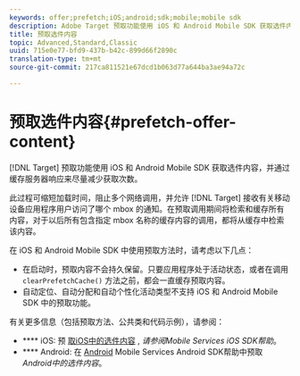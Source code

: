 ```yaml
---
keywords: offer;prefetch;iOS;android;sdk;mobile;mobile sdk
description: Adobe Target 预取功能使用 iOS 和 Android Mobile SDK 获取选件内容，并通过缓存服务器响应来尽量减少获取次数。
title: 预取选件内容
topic: Advanced,Standard,Classic
uuid: 715e0e77-bfd9-437b-b42c-899d66f2890c
translation-type: tm+mt
source-git-commit: 217ca811521e67dcd1b063d77a644ba3ae94a72c

---
```



# 预取选件内容{#prefetch-offer-content}

[!DNL Target] 预取功能使用 iOS 和 Android Mobile SDK 获取选件内容，并通过缓存服务器响应来尽量减少获取次数。

此过程可缩短加载时间，阻止多个网络调用，并允许 [!DNL Target] 接收有关移动设备应用程序用户访问了哪个 mbox 的通知。在预取调用期间将检索和缓存所有内容，对于以后所有包含指定 mbox 名称的缓存内容的调用，都将从缓存中检索该内容。

在 iOS 和 Android Mobile SDK 中使用预取方法时，请考虑以下几点：

* 在启动时，预取内容不会持久保留。只要应用程序处于活动状态，或者在调用 `clearPrefetchCache()` 方法之前，都会一直缓存预取内容。
* 自动定位、自动分配和自动个性化活动类型不支持 iOS 和 Android Mobile SDK 中的预取功能。

有关更多信息（包括预取方法、公共类和代码示例），请参阅：

* **** iOS: 预 [取iOS中的选件内容](https://docs.adobe.com/content/help/en/mobile-services/ios/target-ios/c-mob-target-prefetch-ios.html) , *请参阅Mobile Services iOS SDK帮助*。
* **** Android: 在 [Android](https://docs.adobe.com/content/help/en/mobile-services/android/target-android/c-mob-target-prefetch-android.html) Mobile Services Android SDK帮助中预取 *Android中的选件内容*。
